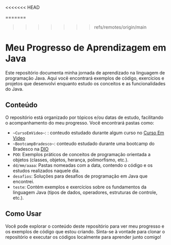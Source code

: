 <<<<<<< HEAD

=======
>>>>>>> refs/remotes/origin/main
# Meu Progresso de Aprendizagem em Java

Este repositório documenta minha jornada de aprendizado na linguagem de programação Java. Aqui você encontrará exemplos de código, exercícios e projetos que desenvolvi enquanto estudo os conceitos e as funcionalidades do Java.

## Conteúdo

O repositório está organizado por tópicos e/ou datas de estudo, facilitando o acompanhamento do meu progresso. Você encontrará pastas como:

* `~CursoEmVideo~`: : conteudo estudado durante algum curso no [Curso Em Video](https://www.cursoemvideo.com/)
* `~BootcampBradesco~`: conteudo estudado durante uma bootcamp do Bradesco na [DIO](https://web.dio.me/)
* `POO`: Exemplos práticos de conceitos de programação orientada a objetos (classes, objetos, herança, polimorfismo, etc.).
* `dd/mm/aaaa`: Pastas nomeadas com a data, contendo o código e os estudos realizados naquele dia.
* `desafios`: Soluções para desafios de programação em Java que encontrei.
* `teste`: Contém exemplos e exercícios sobre os fundamentos da linguagem Java (tipos de dados, operadores, estruturas de controle, etc.).


## Como Usar

Você pode explorar o conteúdo deste repositório para ver meu progresso e os exemplos de código que estou criando. Sinta-se à vontade para clonar o repositório e executar os códigos localmente para aprender junto comigo!

